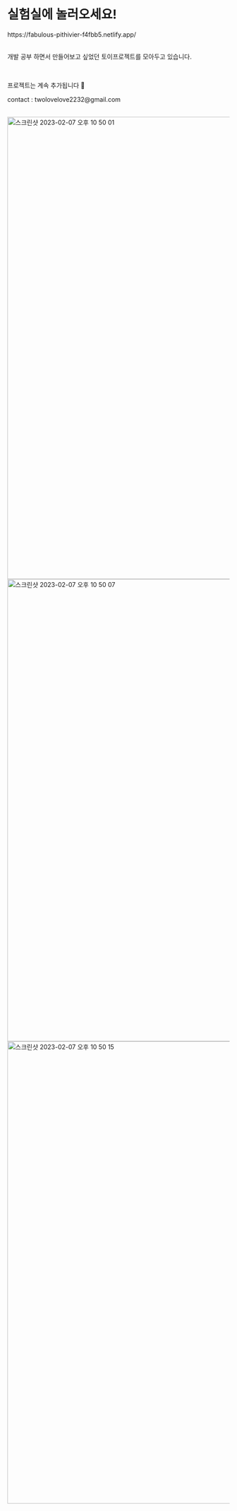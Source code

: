<h1>실험실에 놀러오세요!</h1>
https://fabulous-pithivier-f4fbb5.netlify.app/ <br/>
<br/>
<p>개발 공부 하면서 만들어보고 싶었던 토이프로젝트를 모아두고 있습니다.</p><br/>
<p>프로젝트는 계속 추가됩니다 🤩</p>
<p>contact : twolovelove2232@gmail.com</p>
<br/>
<img width="1047" alt="스크린샷 2023-02-07 오후 10 50 01" src="https://user-images.githubusercontent.com/113573974/217263402-19cd6983-6866-439f-bac6-9fb0d48e1ba4.png">
<img width="1047" alt="스크린샷 2023-02-07 오후 10 50 07" src="https://user-images.githubusercontent.com/113573974/217263398-60a98578-3f96-4412-8ace-918d71c6eaf2.png">
<img width="1047" alt="스크린샷 2023-02-07 오후 10 50 15" src="https://user-images.githubusercontent.com/113573974/217263383-bf85b0a5-e7d9-4d88-915b-975431bdcc5b.png">





